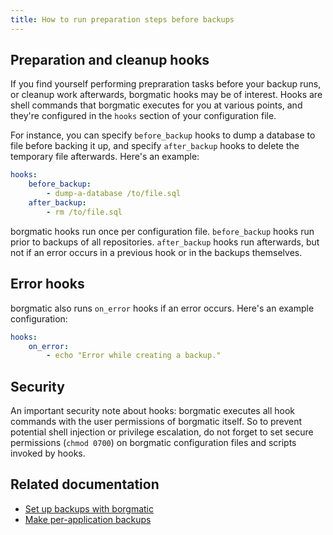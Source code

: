 ```yaml
---
title: How to run preparation steps before backups
---
```

## Preparation and cleanup hooks

If you find yourself performing prepraration tasks before your backup runs, or
cleanup work afterwards, borgmatic hooks may be of interest. Hooks are
shell commands that borgmatic executes for you at various points, and they're
configured in the `hooks` section of your configuration file.

For instance, you can specify `before_backup` hooks to dump a database to file
before backing it up, and specify `after_backup` hooks to delete the temporary
file afterwards. Here's an example:

```yaml
hooks:
    before_backup:
        - dump-a-database /to/file.sql
    after_backup:
        - rm /to/file.sql
```

borgmatic hooks run once per configuration file. `before_backup` hooks run
prior to backups of all repositories. `after_backup` hooks run afterwards, but
not if an error occurs in a previous hook or in the backups themselves.


## Error hooks

borgmatic also runs `on_error` hooks if an error occurs. Here's an example
configuration:

```yaml
hooks:
    on_error:
        - echo "Error while creating a backup."
```


## Security

An important security note about hooks: borgmatic executes all hook commands
with the user permissions of borgmatic itself. So to prevent potential shell
injection or privilege escalation, do not forget to set secure permissions
(`chmod 0700`) on borgmatic configuration files and scripts invoked by hooks.


## Related documentation

 * [Set up backups with borgmatic](https://torsion.org/borgmatic/docs/how-to/set-up-backups.md)
 * [Make per-application backups](https://torsion.org/borgmatic/docs/how-to/make-per-application-backups.md)
